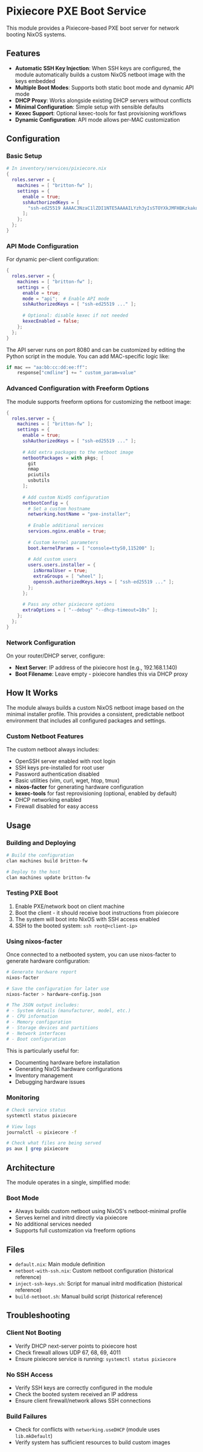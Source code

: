 # Pixiecore PXE Boot Service

This module provides a Pixiecore-based PXE boot server for network booting NixOS systems.

## Features

- **Automatic SSH Key Injection**: When SSH keys are configured, the module automatically builds a custom NixOS netboot image with the keys embedded
- **Multiple Boot Modes**: Supports both static boot mode and dynamic API mode
- **DHCP Proxy**: Works alongside existing DHCP servers without conflicts
- **Minimal Configuration**: Simple setup with sensible defaults
- **Kexec Support**: Optional kexec-tools for fast provisioning workflows
- **Dynamic Configuration**: API mode allows per-MAC customization

## Configuration

### Basic Setup

```nix
# In inventory/services/pixiecore.nix
{
  roles.server = {
    machines = [ "britton-fw" ];
    settings = {
      enable = true;
      sshAuthorizedKeys = [
        "ssh-ed25519 AAAAC3NzaC1lZDI1NTE5AAAAILYzh3yIsSTOYXkJMFHBKzkakoDfonm3/RED5rqMqhIO britton@framework"
      ];
    };
  };
}
```

### API Mode Configuration

For dynamic per-client configuration:

```nix
{
  roles.server = {
    machines = [ "britton-fw" ];
    settings = {
      enable = true;
      mode = "api";  # Enable API mode
      sshAuthorizedKeys = [ "ssh-ed25519 ..." ];
      
      # Optional: disable kexec if not needed
      kexecEnabled = false;
    };
  };
}
```

The API server runs on port 8080 and can be customized by editing the Python script in the module. You can add MAC-specific logic like:

```python
if mac == "aa:bb:cc:dd:ee:ff":
    response["cmdline"] += " custom_param=value"
```

### Advanced Configuration with Freeform Options

The module supports freeform options for customizing the netboot image:

```nix
{
  roles.server = {
    machines = [ "britton-fw" ];
    settings = {
      enable = true;
      sshAuthorizedKeys = [ "ssh-ed25519 ..." ];
      
      # Add extra packages to the netboot image
      netbootPackages = with pkgs; [
        git
        nmap
        pciutils
        usbutils
      ];
      
      # Add custom NixOS configuration
      netbootConfig = {
        # Set a custom hostname
        networking.hostName = "pxe-installer";
        
        # Enable additional services
        services.nginx.enable = true;
        
        # Custom kernel parameters
        boot.kernelParams = [ "console=ttyS0,115200" ];
        
        # Add custom users
        users.users.installer = {
          isNormalUser = true;
          extraGroups = [ "wheel" ];
          openssh.authorizedKeys.keys = [ "ssh-ed25519 ..." ];
        };
      };
      
      # Pass any other pixiecore options
      extraOptions = [ "--debug" "--dhcp-timeout=10s" ];
    };
  };
}
```

### Network Configuration

On your router/DHCP server, configure:
- **Next Server**: IP address of the pixiecore host (e.g., 192.168.1.140)
- **Boot Filename**: Leave empty - pixiecore handles this via DHCP proxy

## How It Works

The module always builds a custom NixOS netboot image based on the minimal installer profile. This provides a consistent, predictable netboot environment that includes all configured packages and settings.

### Custom Netboot Features

The custom netboot always includes:
- OpenSSH server enabled with root login
- SSH keys pre-installed for root user
- Password authentication disabled
- Basic utilities (vim, curl, wget, htop, tmux)
- **nixos-facter** for generating hardware configuration
- **kexec-tools** for fast reprovisioning (optional, enabled by default)
- DHCP networking enabled
- Firewall disabled for easy access

## Usage

### Building and Deploying

```bash
# Build the configuration
clan machines build britton-fw

# Deploy to the host
clan machines update britton-fw
```

### Testing PXE Boot

1. Enable PXE/network boot on client machine
2. Boot the client - it should receive boot instructions from pixiecore
3. The system will boot into NixOS with SSH access enabled
4. SSH to the booted system: `ssh root@<client-ip>`

### Using nixos-facter

Once connected to a netbooted system, you can use nixos-facter to generate hardware configuration:

```bash
# Generate hardware report
nixos-facter

# Save the configuration for later use
nixos-facter > hardware-config.json

# The JSON output includes:
# - System details (manufacturer, model, etc.)
# - CPU information
# - Memory configuration
# - Storage devices and partitions
# - Network interfaces
# - Boot configuration
```

This is particularly useful for:
- Documenting hardware before installation
- Generating NixOS hardware configurations
- Inventory management
- Debugging hardware issues

### Monitoring

```bash
# Check service status
systemctl status pixiecore

# View logs
journalctl -u pixiecore -f

# Check what files are being served
ps aux | grep pixiecore
```

## Architecture

The module operates in a single, simplified mode:

### Boot Mode
- Always builds custom netboot using NixOS's netboot-minimal profile
- Serves kernel and initrd directly via pixiecore
- No additional services needed
- Supports full customization via freeform options

## Files

- `default.nix`: Main module definition
- `netboot-with-ssh.nix`: Custom netboot configuration (historical reference)
- `inject-ssh-keys.sh`: Script for manual initrd modification (historical reference)
- `build-netboot.sh`: Manual build script (historical reference)

## Troubleshooting

### Client Not Booting
- Verify DHCP next-server points to pixiecore host
- Check firewall allows UDP 67, 68, 69, 4011
- Ensure pixiecore service is running: `systemctl status pixiecore`

### No SSH Access
- Verify SSH keys are correctly configured in the module
- Check the booted system received an IP address
- Ensure client firewall/network allows SSH connections

### Build Failures
- Check for conflicts with `networking.useDHCP` (module uses `lib.mkDefault`)
- Verify system has sufficient resources to build custom images